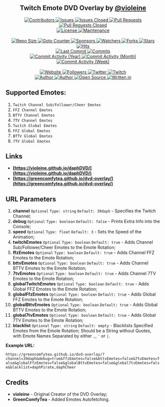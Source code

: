 <p align="center">
	<h2 align="center"><b>Twitch Emote DVD Overlay by <a href="https://github.com/violeine">@violeine</a></b></h2>
</p>
<p align="center">
	<a href="https://github.com/greencomfytea/dvd-overlay/graphs/contributors">
		<img alt="Contributors" src="https://custom-icon-badges.demolab.com/github/contributors/greencomfytea/dvd-overlay?logo=person-add" />
	</a>
	<a href="https://github.com/greencomfytea/dvd-overlay/issues">
		<img alt="Issues" src="https://custom-icon-badges.demolab.com/github/issues/greencomfytea/dvd-overlay?logo=issue-opened" />
	</a>
	<a href="https://github.com/greencomfytea/dvd-overlay/issues">
		<img alt="Issues Closed" src="https://custom-icon-badges.demolab.com/github/issues-closed/greencomfytea/dvd-overlay?logo=issue-closed" />
	</a>
	<a href="https://github.com/greencomfytea/dvd-overlay/pulls">
		<img alt="Pull Requests" src="https://custom-icon-badges.demolab.com/github/issues-pr/greencomfytea/dvd-overlay?logo=git-pull-request" />
	</a>
	<a href="https://github.com/greencomfytea/dvd-overlay/pulls">
		<img alt="Pull Requests Closed" src="https://custom-icon-badges.demolab.com/github/issues-pr-closed/greencomfytea/dvd-overlay?logo=git-pull-request-closed" />
	</a>
	<br>
	<a href="https://github.com/greencomfytea/dvd-overlay/blob/main/LICENSE">
		<img alt="License" src="https://custom-icon-badges.demolab.com/github/license/greencomfytea/dvd-overlay?logo=law" />
	</a>
	<a href="">
		<img alt="Maintenance" src="https://custom-icon-badges.demolab.com/maintenance/yes/2023?logo=tools" />
	</a>
	<br>
	<br>
	<a href="">
		<img alt="Repo Size" src="https://custom-icon-badges.demolab.com/github/repo-size/greencomfytea/dvd-overlay?logo=database" />
	</a>
	<a href="">
		<img alt="Goto Counter" src="https://custom-icon-badges.demolab.com/github/search/greencomfytea/dvd-overlay/goto?logo=git-compare" />
	</a>
	<a href="https://github.com/sponsors/greencomfytea">
		<img alt="Sponsors" src="https://custom-icon-badges.demolab.com/github/sponsors/greencomfytea?logo=heart" />
	</a>
	<a href="https://github.com/GreenComfyTea/dvd-overlay/watchers">
		<img alt="Watchers" src="https://custom-icon-badges.demolab.com/github/watchers/greencomfytea/dvd-overlay?logo=eye" />
	</a>
	<a href="https://github.com/greencomfytea/dvd-overlay/forks">
		<img alt="Forks" src="https://custom-icon-badges.demolab.com/github/forks/greencomfytea/dvd-overlay?logo=repo-forked" />
	</a>
	<a href="https://github.com/greencomfytea/dvd-overlay/stargazers">
		<img alt="Stars" src="https://custom-icon-badges.demolab.com/github/stars/greencomfytea/dvd-overlay?logo=star" />
	</a>
	<a href="https://github.com/greencomfytea/dvd-overlay/graphs/traffic">
		<img alt="Hits" src="https://custom-icon-badges.demolab.com/endpoint?url=https://hits.dwyl.com/greencomfytea/dvd-overlay.json?color=blue&logo=eye" />
	</a>
	<br>
	<a href="https://github.com/greencomfytea/dvd-overlay/commits/main">
		<img alt="Last Commit" src="https://custom-icon-badges.demolab.com/github/last-commit/greencomfytea/dvd-overlay?logo=git-commit" />
	</a>
	<a href="https://github.com/greencomfytea/dvd-overlay/commits/main">
		<img alt="Commits" src="https://custom-icon-badges.demolab.com/github/commit-activity/t/greencomfytea/dvd-overlay?logo=git-commit" />
	</a>
	<br>
	<a href="https://github.com/greencomfytea/dvd-overlay/graphs/commit-activity">
		<img alt="Commit Activity (Year)" src="https://custom-icon-badges.demolab.com/github/commit-activity/y/greencomfytea/dvd-overlay?logo=pulse" />
	</a>
	<a href="https://github.com/greencomfytea/dvd-overlay/graphs/commit-activity">
		<img alt="Commit Activity (Month)" src="https://custom-icon-badges.demolab.com/github/commit-activity/m/greencomfytea/dvd-overlay?logo=pulse" />
	</a>
	<a href="https://github.com/greencomfytea/dvd-overlay/graphs/commit-activity">
		<img alt="Commit Activity (Week)" src="https://custom-icon-badges.demolab.com/github/commit-activity/w/greencomfytea/dvd-overlay?logo=pulse" />
	</a>
	<br>
	<br>
	<a href="https://greencomfytea.github.io/dvd-overlay/">
		<img alt="Website" src="https://custom-icon-badges.demolab.com/website?down_color=red&down_message=down&up_color=brightgreen&up_message=up&logo=link&url=https://greencomfytea.github.io/dvd-overlay" />
	</a>
	<a href="https://github.com/greencomfytea?tab=followers">
		<img alt="Followers" src="https://custom-icon-badges.demolab.com/github/followers/greencomfytea?logo=people" />
	</a>
	<a href="https://twitter.com/greencomfytea">
		<img alt="Twitter" src="https://img.shields.io/twitter/follow/greencomfytea?logo=twitter" />
	</a>
	<a href="https://www.twitch.tv/greencomfytea">
		<img alt="Twitch" src="https://img.shields.io/twitch/status/greencomfytea?logo=twitch" />
	</a>
	<br>
	<a href="https://github.com/violeine">
		<img alt="Author" src="https://custom-icon-badges.demolab.com/badge/author-violeine-blue?logo=person" />
	</a>
  	<a href="https://github.com/greencomfytea">
		<img alt="Author" src="https://custom-icon-badges.demolab.com/badge/contributor-GreenComfyTea-green?logo=person" />
	</a>
	<a href="https://github.com/topics/open-source">
		<img alt="Open Source" src="https://img.shields.io/badge/open%20source-%3F-yellow?logo=openvpn" />
	</a>
	<a href="https://www.javascript.com">
		<img alt="Written in" src="https://custom-icon-badges.demolab.com/badge/written in-html | css | js-f1e05a?logo=terminal" />
	</a>
</p>

## Supported Emotes:
1. `Twitch Channel Sub/Follower/Cheer Emotes`
2. `FFZ Channel Emotes`
3. `BTTV Channel Emotes`
4. `7TV Channel Emotes`
5. `Twitch Global Emotes`
6. `FFZ Global Emotes`
7. `BTTV Global Emotes`
8. `7TV Global Emotes`

## Links
* **[https://violeine.github.io/daphDVD/](https://violeine.github.io/daphDVD/)**
* **[https://greencomfytea.github.io/dvd-overlay/](https://greencomfytea.github.io/dvd-overlay/)**

## URL Parameters
1. **channel** `Optional` `Type: string` `Default: 39daph` - Specifies the Twitch Channel;
2. **debug** `Optional` `Type: boolean` `Default: false` - Prints Extra Info into the Console;
3. **speed** `Optional` `Type: float` `Default: 3` - Sets the Speed of the Animation;
4. **twitchEmotes** `Optional` `Type: boolean` `Default: true` - Adds Channel Sub/Follower/Cheer Emotes to the Emote Rotation;
5. **ffzEmotes** `Optional` `Type: boolean` `Default: true` - Adds Channel FFZ Emotes to the Emote Rotation;
6. **bttvEmotes** `Optional` `Type: boolean` `Default: true` - Adds Channel BTTV Emotes to the Emote Rotation;
7. **7tvEmotes** `Optional` `Type: boolean` `Default: true` - Adds Channel 7TV Emotes to the Emote Rotation;
8. **globalTwitchEmotes** `Optional` `Type: boolean` `Default: true` - Adds Global FFZ Emotes to the Emote Rotation;
8. **globalFfzEmotes** `Optional` `Type: boolean` `Default: true` - Adds Global FFZ Emotes to the Emote Rotation;
10. **globalBttvEmotes** `Optional` `Type: boolean` `Default: true` - Adds Global BTTV Emotes to the Emote Rotation;
11. **global7tvEmotes** `Optional` `Type: boolean` `Default: true` - Adds Global 7TV Emotes to the Emote Rotation;
12. **blacklist** `Optional` `Type: string` `Default: empty` - Blacklists Specified Emotes from the Emote Rotation; Should be a String without Quotes, with Emote Names Separated by either `,`, `'` or `|`.

**Example URL:**

`https://greencomfytea.github.io/dvd-overlay/?channel=39daph&debug=true&ffzEmotes=false&bttvEmotes=false&7tvEmotes=false&globalFfzEmotes=false&globalBttvEmotes=false&global7tvEmotes=false&blacklist=daphPirate,daphCheer`

</details>


## Credits
+ **violeine** - Original Creator of the DVD Overlay;
+ **GreenComfyTea** - Added Emotes Autofetching.   
